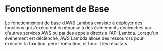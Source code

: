 # Fonctionnement de Base

Le fonctionnement de base d'AWS Lambda consiste à déployer des fonctions qui s'exécutent en réponse à des événements déclenchés par d'autres services AWS ou par des appels directs à l'API Lambda. Lorsqu'un événement est déclenché, AWS Lambda alloue des ressources pour exécuter la fonction, gère l'exécution, et fournit les résultats.

